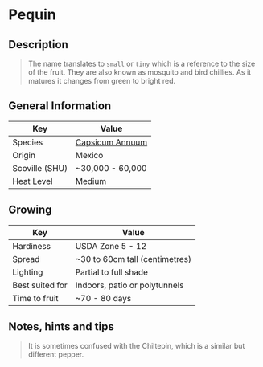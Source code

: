 # Pequin

## Description

> The name translates to `small` or `tiny` which is a reference to the size of the fruit. They are also known as mosquito and bird chillies. As it matures it changes from green to bright red.

## General Information

Key | Value
--- | ---
Species | [Capsicum Annuum](.)
Origin | Mexico
Scoville (SHU) | ~30,000 - 60,000
Heat Level | Medium

## Growing

Key | Value
--- | -----
Hardiness | USDA Zone 5 - 12
Spread | ~30 to 60cm tall (centimetres)
Lighting | Partial to full shade
Best suited for | Indoors, patio or polytunnels
Time to fruit | ~70 - 80 days

## Notes, hints and tips

> It is sometimes confused with the Chiltepin, which is a similar but different pepper.
